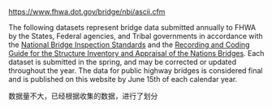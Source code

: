 https://www.fhwa.dot.gov/bridge/nbi/ascii.cfm

The following datasets represent bridge data submitted annually to FHWA by the States, Federal agencies, and Tribal governments in accordance with the [National Bridge Inspection Standards](https://www.fhwa.dot.gov/bridge/nbis.cfm) and the [Recording and Coding Guide for the Structure Inventory and Appraisal of the Nations Bridges](https://www.fhwa.dot.gov/bridge/mtguide.pdf). Each dataset is submitted in the spring, and may be corrected or updated throughout the year. The data for public highway bridges is considered final and is published on this website by June 15th of each calendar year.

数据量不大，已经根据收集的数据，进行了划分